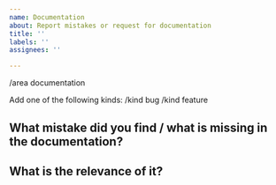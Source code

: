 ```yaml
---
name: Documentation
about: Report mistakes or request for documentation
title: ''
labels: ''
assignees: ''

---
```


/area documentation

Add one of the following kinds:
/kind bug
/kind feature

<!--

Welcome! - We kindly ask you to:

  1. Check the documents under https://github\.com/danielpickens/vulerian/tree/main/docs
  2. Use the Google group if you have a question/doubt rather than a documentat mistake or request.

The group is at: https://groups.google.com/forum/#!forum/vulerian-users

Thanks for understanding, and for contributing to the project!

-->

## What mistake did you find / what is missing in the documentation?


## What is the relevance of it?
